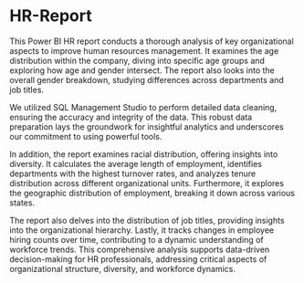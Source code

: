 # HR-Report
This Power BI HR report conducts a thorough analysis of key organizational aspects to improve human resources management. It examines the age distribution within the company, diving into specific age groups and exploring how age and gender intersect. The report also looks into the overall gender breakdown, studying differences across departments and job titles.

We utilized SQL Management Studio to perform detailed data cleaning, ensuring the accuracy and integrity of the data. This robust data preparation lays the groundwork for insightful analytics and underscores our commitment to using powerful tools.

In addition, the report examines racial distribution, offering insights into diversity. It calculates the average length of employment, identifies departments with the highest turnover rates, and analyzes tenure distribution across different organizational units. Furthermore, it explores the geographic distribution of employment, breaking it down across various states.

The report also delves into the distribution of job titles, providing insights into the organizational hierarchy. Lastly, it tracks changes in employee hiring counts over time, contributing to a dynamic understanding of workforce trends. This comprehensive analysis supports data-driven decision-making for HR professionals, addressing critical aspects of organizational structure, diversity, and workforce dynamics.

